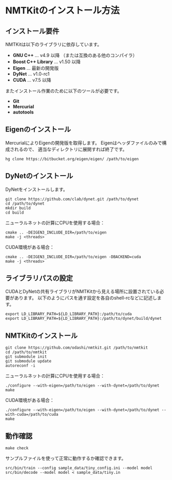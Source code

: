 NMTKitのインストール方法
========================


インストール要件
----------------

NMTKitは以下のライブラリに依存しています。

* **GNU C++** ... v4.9 以降 （または互換のある他のコンパイラ）
* **Boost C++ Library** ... v1.50 以降
* **Eigen** ... 最新の開発版
* **DyNet** ... v1.0-rc1
* **CUDA** ... v7.5 以降

またインストール作業のために以下のツールが必要です。

* **Git**
* **Mercurial**
* **autotools**


Eigenのインストール
-------------------

MercurialによりEigenの開発版を取得します。
Eigenはヘッダファイルのみで構成されるので、
適当なディレクトリに展開すれば終了です。

    hg clone https://bitbucket.org/eigen/eigen/ /path/to/eigen


DyNetのインストール
-------------------

DyNetをインストールします。

    git clone https://github.com/clab/dynet.git /path/to/dynet
    cd /path/to/dynet
    mkdir build
    cd build

ニューラルネットの計算にCPUを使用する場合：

    cmake .. -DEIGEN3_INCLUDE_DIR=/path/to/eigen
    make -j <threads>

CUDA環境がある場合：

    cmake .. -DEIGEN3_INCLUDE_DIR=/path/to/eigen -DBACKEND=cuda
    make -j <threads>


ライブラリパスの設定
--------------------

CUDAとDyNetの共有ライブラリがNMTKitから見える場所に設置されている必要があります。
以下のようにパスを通す設定を各自のshell-rcなどに記述します。

    export LD_LIBRARY_PATH=${LD_LIBRARY_PATH}:/path/to/cuda
    export LD_LIBRARY_PATH=${LD_LIBRARY_PATH}:/path/to/dynet/build/dynet


NMTKitのインストール
--------------------

    git clone https://github.com/odashi/nmtkit.git /path/to/nmtkit
    cd /path/to/nmtkit
    git submodule init
    git submodule update
    autoreconf -i

ニューラルネットの計算にCPUを使用する場合：

    ./configure --with-eigen=/path/to/eigen --with-dynet=/path/to/dynet
    make

CUDA環境がある場合：

    ./configure --with-eigen=/path/to/eigen --with-dynet=/path/to/dynet --with-cuda=/path/to/cuda
    make


動作確認
--------

    make check

サンプルファイルを使って正常に動作するか確認できます。

    src/bin/train --config sample_data/tiny_config.ini --model model
    src/bin/decode --model model < sample_data/tiny.in
